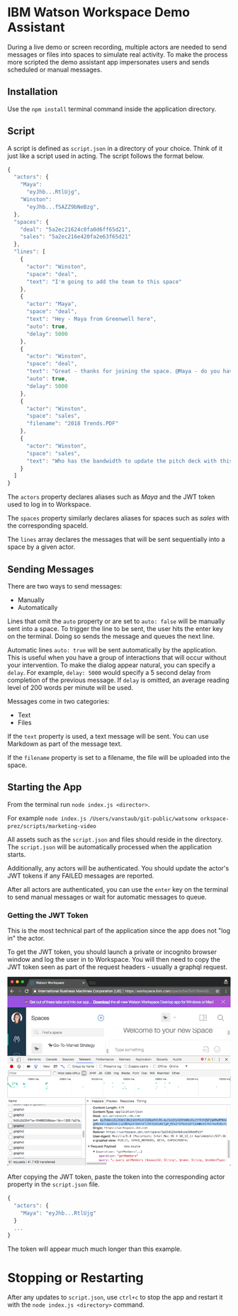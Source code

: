# IBM Watson Workspace Demo Assistant

During a live demo or screen recording, multiple actors are needed to send
messages or files into spaces to simulate real activity. To make the process more
scripted the demo assistant app impersonates users and sends scheduled or manual messages.

## Installation

Use the `npm install` terminal command inside the application directory.

## Script

A script is defined as `script.json` in a directory of your choice. Think of it just like a script used in acting. The script follows the format below.

```javascript
{
  "actors": {
    "Maya":
      "eyJhb...RtlUjg",
    "Winston":
      "eyJhb...fSAZZ9bNeBzg",
  },
  "spaces": {
    "deal": "5a2ec21624c0fa0d6ff65d21",
    "sales": "5a2ec216e420fa2e63f65d21"
  },
  "lines": [
    {
      "actor": "Winston",
      "space": "deal",
      "text": "I'm going to add the team to this space"
    },
    {
      "actor": "Maya",
      "space": "deal",
      "text": "Hey - Maya from Greenwell here",
      "auto": true,
      "delay": 5000
    },
    {
      "actor": "Winston",
      "space": "deal",
      "text": "Great - thanks for joining the space. @Maya - do you have the latest version of the contract with Greenwell?",
      "auto": true,
      "delay": 5000
    },
    {
      "actor": "Winston",
      "space": "sales",
      "filename": "2018 Trends.PDF"
    },
    {
      "actor": "Winston",
      "space": "sales",
      "text": "Who has the bandwidth to update the pitch deck with this info?"
    }
  ]
}
```

The `actors` property declares aliases such as *Maya* and the JWT token used to log in to Workspace.

The `spaces` property similarly declares aliases for spaces such as *sales* with the corresponding spaceId.

The `lines` array declares the messages that will be sent sequentially into a space by a given actor.

## Sending Messages
There are two ways to send messages:
- Manually
- Automatically

Lines that omit the `auto` property or are set to `auto: false` will be manually sent into a space. To trigger the line to be sent, the user hits the enter key on the terminal. Doing so sends the message and queues the next line.

Automatic lines `auto: true` will be sent automatically by the application. This is useful when you have a group of interactions that will occur without your intervention. To make the dialog appear natural, you can specify a `delay`.  For example, `delay: 5000` would specify a 5 second delay from completion of the previous message. If `delay` is omitted, an average reading level of 200 words per minute will be used.

Messages come in two categories:
- Text
- Files

If the `text` property is used, a text message will be sent. You can use Markdown as part of the message text.

If the `filename` property is set to a filename, the file will be uploaded into the space.

## Starting the App
From the terminal run `node index.js <director>`.

For example
`node index.js /Users/vanstaub/git-public/watsonw
orkspace-prez/scripts/marketing-video`

All assets such as the `script.json` and files should reside in the directory. The `script.json` will be automatically processed when the application starts.

Additionally, any actors will be authenticated. You should update the actor's JWT tokens if any FAILED messages are reported.

After all actors are authenticated, you can use the `enter` key on the terminal to send manual messages or wait for automatic messages to queue.

### Getting the JWT Token
This is the most technical part of the application since the app does not "log in" the actor.

To get the JWT token, you should launch a private or incognito browser window and log the user in to Workspace. You will then need to copy the JWT token seen as part of the request headers - usually a graphql request.

![JWT](jwt.gif)

After copying the JWT token, paste the token into the corresponding actor property in the `script.json` file.

```javascript
{
  "actors": {
    "Maya": "eyJhb...RtlUjg"
  }
  ...
}
```

The token will appear much much longer than this example.

# Stopping or Restarting

After any updates to `script.json`, use `ctrl+c` to stop the app and restart it with the `node index.js <directory>` command.
